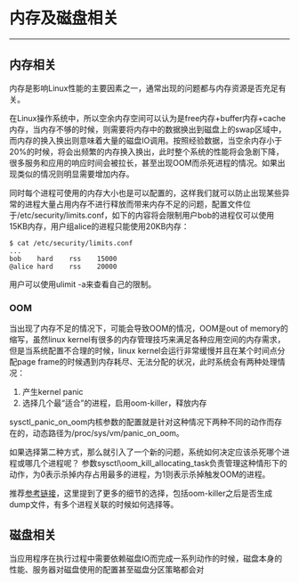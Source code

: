 # 内存及磁盘相关

---

## 内存相关

内存是影响Linux性能的主要因素之一，通常出现的问题都与内存资源是否充足有关。

在Linux操作系统中，所以空余内存空间可以认为是free内存+buffer内存+cache内存，当内存不够的时候，则需要将内存中的数据换出到磁盘上的swap区域中，而内存的换入换出则意味着大量的磁盘IO调用。按照经验数据，当空余内存小于20%的时候，将会出频繁的内存换入换出，此时整个系统的性能将会急剧下降，很多服务和应用的响应时间会被拉长，甚至出现OOM而杀死进程的情况。如果出现类似的情况则明显需要增加内存。

同时每个进程可使用的内存大小也是可以配置的，这样我们就可以防止出现某些异常的进程大量占用内存不进行释放而带来内存不足的问题，配置文件位于/etc/security/limits.conf，如下的内容将会限制用户bob的进程仅可以使用15KB内存，用户组alice的进程只能使用20KB内存：

```shell
$ cat /etc/security/limits.conf
...
bob    hard    rss    15000
@alice hard    rss    20000
```

用户可以使用ulimit -a来查看自己的限制。

### OOM

当出现了内存不足的情况下，可能会导致OOM的情况，OOM是out of memory的缩写，虽然linux kernel有很多的内存管理技巧来满足各种应用空间的内存需求，但是当系统配置不合理的时候，linux kernel会运行非常缓慢并且在某个时间点分配page frame的时候遇到内存耗尽、无法分配的状况，此时系统会有两种处理情况：

1. 产生kernel panic
2. 选择几个最“适合”的进程，启用oom-killer，释放内存

sysctl\_panic\_on\_oom内核参数的配置就是针对这种情况下两种不同的动作而存在的，动态路径为/proc/sys/vm/panic\_on\_oom。

如果选择第二种方式，那么就引入了一个新的问题，系统如何决定应该杀死哪个进程或哪几个进程呢？
参数sysctl\oom\_kill\_allocating\_task负责管理这种情形下的动作，为0表示杀掉内存占用最多的进程，为1则表示杀掉触发OOM的进程。

推荐[参考链接](http://www.wowotech.net/memory_management/oom.html)，这里提到了更多的细节的选择，包括oom-killer之后是否生成dump文件，有多个进程关联的时候如何选择等。

## 磁盘相关

当应用程序在执行过程中需要依赖磁盘IO而完成一系列动作的时候，磁盘本身的性能、服务器对磁盘使用的配置甚至磁盘分区策略都会对
